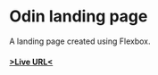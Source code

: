 # Odin landing page
A landing page created using Flexbox.

#### [>Live URL<](https://mcstanley.github.io/odin-landing-page/)